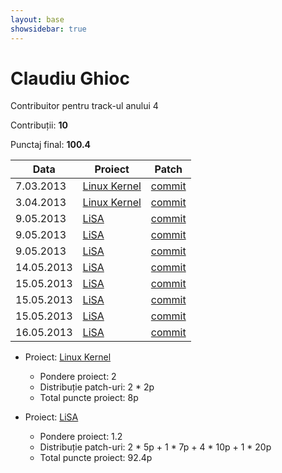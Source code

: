 ```yaml
---
layout: base
showsidebar: true
---
```


# Claudiu Ghioc

Contribuitor pentru track-ul anului 4

Contribuții: **10**

Punctaj final: **100.4**

|Data |Proiect | Patch |
|-----|--------|-------|
| 7.03.2013|[Linux Kernel][kernel]|[commit](https://lkml.org/lkml/2013/3/7/230)|
| 3.04.2013|[Linux Kernel][kernel]|[commit](https://lkml.org/lkml/2013/4/2/1032)|
| 9.05.2013|[LiSA][LiSA]|[commit](https://github.com/lisa-project/lisa-user/commit/48f072e2ea35da4e42a524e1457aca693d4f8722)|
| 9.05.2013|[LiSA][LiSA]|[commit](https://github.com/lisa-project/lisa-user/commit/de3fa17ce12cb13a0d3c5c195bb536b9a152cc91)|
| 9.05.2013|[LiSA][LiSA]|[commit](https://github.com/lisa-project/lisa-user/commit/8db72b0091ad228c91bcd2a288ce54a33a1cb9e9)|
|14.05.2013|[LiSA][LiSA]|[commit](https://github.com/lisa-project/lisa-user/commit/1a7d89c1b45c0855cc0e6c6ba7227b8f31d257e1)|
|15.05.2013|[LiSA][LiSA]|[commit](https://github.com/lisa-project/lisa-user/commit/d8bf4d331f30a97161bf456025936bfb4c645160)|
|15.05.2013|[LiSA][LiSA]|[commit](https://github.com/lisa-project/lisa-user/commit/86d84984b1695da9733942717fdc2f685d86b766)|
|15.05.2013|[LiSA][LiSA]|[commit](https://github.com/lisa-project/lisa-user/commit/7896bb9527f4b1dd547b8c7806121f76bce2b49a)|
|16.05.2013|[LiSA][LiSA]|[commit](https://github.com/lisa-project/lisa-user/commit/2bb6c87d19ddb005999c048f4fae3ec3f02a4f82)|

* Proiect: [Linux Kernel][kernel]
  * Pondere proiect: 2
  * Distribuție patch-uri: 2 * 2p
  * Total puncte proiect: 8p

* Proiect: [LiSA][LiSA]
  * Pondere proiect: 1.2
  * Distribuție patch-uri: 2 * 5p + 1 * 7p + 4 * 10p + 1 * 20p
  * Total puncte proiect: 92.4p

[kernel]: http://www.kernel.org "Linux kernel"
[LiSA]: http://lisa.mindbit.ro "LiSA"
